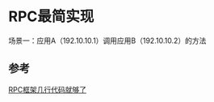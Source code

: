 # RPC最简实现

场景一：应用A（192.10.10.1）调用应用B（192.10.10.2）的方法









## 参考

[RPC框架几行代码就够了](http://javatar.iteye.com/blog/1123915)

